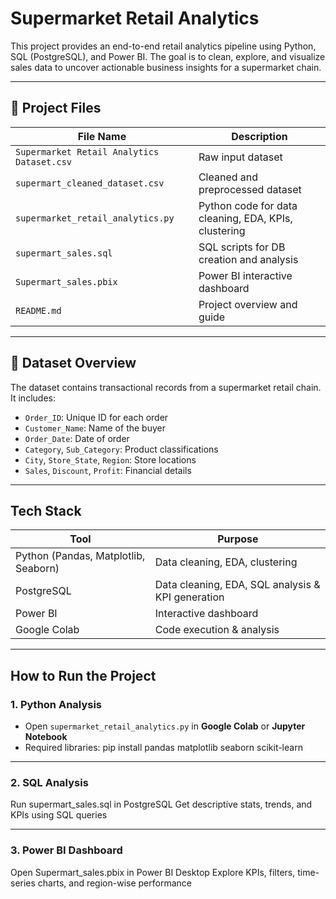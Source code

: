 # Supermarket Retail Analytics

This project provides an end-to-end retail analytics pipeline using Python, SQL (PostgreSQL), and Power BI. The goal is to clean, explore, and visualize sales data to uncover actionable business insights for a supermarket chain.

---

## 📁 Project Files

| File Name                            | Description |
|-------------------------------------|-------------|
| `Supermarket Retail Analytics Dataset.csv` | Raw input dataset |
| `supermart_cleaned_dataset.csv`     | Cleaned and preprocessed dataset |
| `supermarket_retail_analytics.py`   | Python code for data cleaning, EDA, KPIs, clustering |
| `supermart_sales.sql`               | SQL scripts for DB creation and analysis |
| `Supermart_sales.pbix`              | Power BI interactive dashboard |
| `README.md`                         | Project overview and guide |

---

## 🧾 Dataset Overview

The dataset contains transactional records from a supermarket retail chain. It includes:
- `Order_ID`: Unique ID for each order
- `Customer_Name`: Name of the buyer
- `Order_Date`: Date of order
- `Category`, `Sub_Category`: Product classifications
- `City`, `Store_State`, `Region`: Store locations
- `Sales`, `Discount`, `Profit`: Financial details

---

## Tech Stack

| Tool                                 | Purpose |
|--------------------------------------|---------|
| Python (Pandas, Matplotlib, Seaborn) | Data cleaning, EDA, clustering |
| PostgreSQL                           | Data cleaning, EDA, SQL analysis & KPI generation |
| Power BI                             | Interactive dashboard |
| Google Colab                         | Code execution & analysis |

---

## How to Run the Project

### 1. Python Analysis
- Open `supermarket_retail_analytics.py` in **Google Colab** or **Jupyter Notebook**
- Required libraries:
  pip install pandas matplotlib seaborn scikit-learn

---

### 2. SQL Analysis
Run supermart_sales.sql in PostgreSQL
Get descriptive stats, trends, and KPIs using SQL queries

---

### 3. Power BI Dashboard
Open Supermart_sales.pbix in Power BI Desktop
Explore KPIs, filters, time-series charts, and region-wise performance
